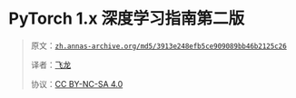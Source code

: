 # PyTorch 1.x 深度学习指南第二版

> 原文：[`zh.annas-archive.org/md5/3913e248efb5ce909089bb46b2125c26`](https://zh.annas-archive.org/md5/3913e248efb5ce909089bb46b2125c26)
> 
> 译者：[飞龙](https://github.com/wizardforcel)
> 
> 协议：[CC BY-NC-SA 4.0](http://creativecommons.org/licenses/by-nc-sa/4.0/)
